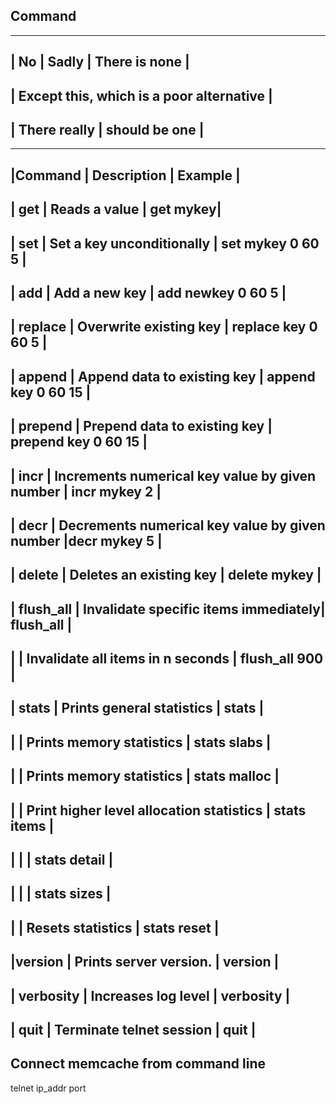 ## Command
--------------------------------------------------
| No | Sadly        | There is none              |
--------------------------------------------------
| Except this, which is a poor alternative       |
--------------------------------------------------
| There really      | should be one              |
--------------------------------------------------

-----------------------------------------------------
|Command	    | Description	             | Example  |
-----------------------------------------------------
| get		      | Reads a value	           | get mykey|
-----------------------------------------------------------------------------------
| set	        |	Set a key unconditionally |	set mykey 0 60 5                      |
-----------------------------------------------------------------------------------
| add	|	Add a new key	| add newkey 0 60 5                                         |
-----------------------------------------------------------------------------------
| replace	|	Overwrite existing key	| replace key 0 60 5                          |
-----------------------------------------------------------------------------------
| append	|	Append data to existing key	| append key 0 60 15                      |
-----------------------------------------------------------------------------------
| prepend	| Prepend data to existing key	| prepend key 0 60 15                   |
-----------------------------------------------------------------------------------
| incr	 | Increments numerical key value by given number	| incr mykey 2          |
-----------------------------------------------------------------------------------
| decr	| Decrements numerical key value by given number	|decr mykey 5           | 
-----------------------------------------------------------------------------------
| delete |	Deletes an existing key	| delete mykey                                |
-----------------------------------------------------------------------------------
| flush_all	| Invalidate specific items immediately| 	flush_all                   |
-----------------------------------------------------------------------------------
|       |  Invalidate all items in n seconds	| flush_all 900                     |
-----------------------------------------------------------------------------------
| stats	| Prints general statistics	| stats                                       |
-----------------------------------------------------------------------------------
|  | Prints memory statistics	| stats slabs                                       |
-----------------------------------------------------------------------------------
|    | Prints memory statistics	 | stats malloc                                   | 
-----------------------------------------------------------------------------------
|    | Print higher level allocation statistics	| stats items                     |
-----------------------------------------------------------------------------------
|     | | stats detail                                                            |
-----------------------------------------------------------------------------------
|        |              | stats sizes                                             |
-----------------------------------------------------------------------------------
|       |  Resets statistics	 | stats reset                                      |
-----------------------------------------------------------------------------------
|version	 | Prints server version.	| version                                     |
-----------------------------------------------------------------------------------
|    verbosity	| Increases log level	  | verbosity                               |
-----------------------------------------------------------------------------------
| quit  |	Terminate telnet session	 | quit                                       |
-----------------------------------------------------------------------------------


## Connect memcache from command line

telnet ip_addr port



